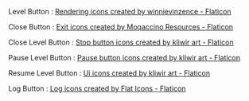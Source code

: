 Level Button : <a href="https://www.flaticon.com/free-icons/rendering" title="rendering icons">Rendering icons created by winnievinzence - Flaticon</a>

Close Button : <a href="https://www.flaticon.com/free-icons/exit" title="exit icons">Exit icons created by Moqaccino Resources - Flaticon</a>

Close Level Button : <a href="https://www.flaticon.com/free-icons/stop-button" title="stop button icons">Stop button icons created by kliwir art - Flaticon</a>

Pause Level Button : <a href="https://www.flaticon.com/free-icons/pause-button" title="pause button icons">Pause button icons created by kliwir art - Flaticon</a>

Resume Level Button : <a href="https://www.flaticon.com/free-icons/ui" title="ui icons">Ui icons created by kliwir art - Flaticon</a>

Log Button : <a href="https://www.flaticon.com/free-icons/log" title="log icons">Log icons created by Flat Icons - Flaticon</a>
